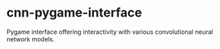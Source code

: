 # cnn-pygame-interface
Pygame interface offering interactivity with various convolutional neural network models.
